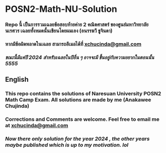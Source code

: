 # POSN2-Math-NU-Solution
### Repo นี้ เป็นการรวมเฉลยข้อสอบท้ายค่าย 2 คณิตศาสตร์ ของศูนย์มหาวิทยาลัยนเรศวร เฉลยทั้งหมดนั้นเขียนโดยผมเอง (อนรรฆวี ชูจินดา)
### หากมีข้อผิดพลาดในเฉลย สามารถอีเมลได้ที่ xchucinda@gmail.com 
### *ขณะนี้มีแค่ปี 2024 สำหรับเฉลยในปีอื่น ๆ อาจจะมี ขึ้นอยู่กับความอยากในตอนนั้น 5555* 
## English
### This repo contains the solutions of Naresuan University POSN2 Math Camp Exam. All solutions are made by me (Anakawee Chujinda)
### Corrections and Comments are welcome. Feel free to email me at xchucinda@gmail.com
### *Now there only solution for the year 2024 , the other years maybe published which is up to my motivation. lol*
